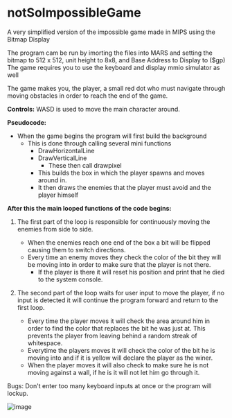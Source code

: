 # notSoImpossibleGame
A very simplified version of the impossible game made in MIPS using the Bitmap Display 


The program cam be run by imorting the files into MARS and setting the bitmap to 512 x 512, unit height to 8x8, and Base Address to Display to ($gp)
The game requires you to use the keyboard and display mmio simulator as well

The game makes you, the player, a small red dot who must navigate through moving obstacles in order to reach the end of the game.

**Controls:**
WASD is used to move the main character around.
	

**Pseudocode:**
 

 - When the game begins the program will first build the background
	 - This is done through calling several mini functions
		 - DrawHorizontalLine
		 - DrawVerticalLine
			 - These then call drawpixel
		 -  This builds the box in which the player spawns and moves around in.
		 - It then draws the enemies that the player must avoid and the player himself
  
  **After this the main looped functions of the code begins:**
  
   
 1) The first part of the loop is responsible for continuously moving the enemies from side to side.
	 
	 - When the enemies reach one end of the box a bit will be flipped causing them to switch directions.
	 - Every time an enemy moves they check the color of the bit they will be moving into in order to make sure that the player is not there. 
		 - If the player is there it will reset his position and print that he died to the system console.
 2) The second part of the loop waits for user input to move the player, if no input is detected it will continue the program forward and return to the first loop.
 
	 - Every time the player moves it will check the area around him in order to find the color that replaces the bit he was just at. This prevents the player from leaving behind a random streak of whitespace.
	 - Everytime the players moves it will check the color of the bit he is moving into and if it is yellow will declare the player as the winer.
	 - When the player moves it will also check to make sure he is not moving against a wall, if he is it will not let him go through it.

Bugs:
  Don't enter too many keyboard inputs at once or the program will lockup.

![image](https://user-images.githubusercontent.com/84866980/233811232-89b675a5-e77e-4f13-b728-be4e45c1f940.png)
